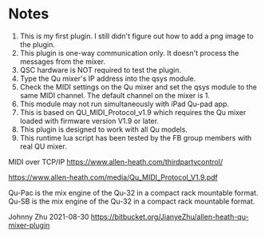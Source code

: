 # Notes

1. This is my first plugin. I still didn't figure out how to add a png image to the plugin.
2. This plugin is one-way communication only. It doesn't process the messages from the mixer.
3. QSC hardware is NOT required to test the plugin.
4. Type the Qu mixer's IP address into the qsys module.
5. Check the MIDI settings on the Qu mixer and set the qsys module to the same MIDI channel. The default channel on the mixer is 1.
6. This module may not run simultaneously with iPad Qu-pad app.
7. This is based on QU_MIDI_Protocol_v1.9 which requires the Qu mixer loaded with firmware version V1.9 or later.
8. This plugin is designed to work with all Qu models.
9. This runtime lua script has been tested by the FB group members with real QU mixer.

MIDI over TCP/IP
<https://www.allen-heath.com/thirdpartycontrol/>

<https://www.allen-heath.com/media/Qu_MIDI_Protocol_V1.9.pdf>

Qu-Pac is the mix engine of the Qu-32 in a compact rack mountable format.
Qu-SB is the mix engine of the Qu-32 in a compact rack mountable format.

Johnny Zhu
2021-08-30
<https://bitbucket.org/JianyeZhu/allen-heath-qu-mixer-plugin>
